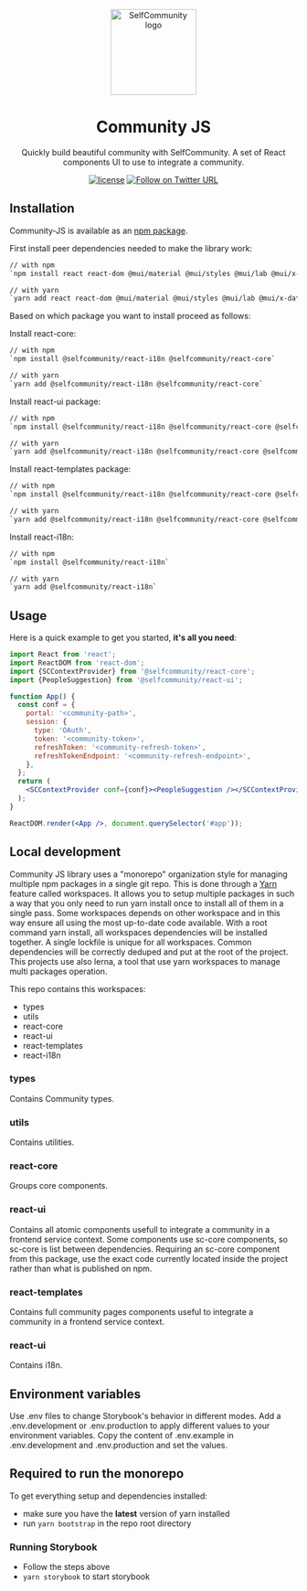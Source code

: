 <p align="center">
  <a href="https://www.selfcommunity.com/" rel="noopener" target="_blank">
    <img width="150" src="https://make.selfcommunity.com/assets/images/logo.png" alt="SelfCommunity logo">
  </a>
</p>

<h1 align="center">Community JS</h1>

<div align="center">

Quickly build beautiful community with SelfCommunity.
A set of React components UI to use to integrate a community.

[![license](https://img.shields.io/badge/license-MIT-blue.svg)](https://github.com/selfcommunity/community-js/blob/master/LICENSE)
[![Follow on Twitter URL](https://img.shields.io/twitter/url/https/twitter.com/community_self.svg?style=social&label=Follow%20%40SelfCommunity)](https://twitter.com/community_self)

</div>

## Installation

Community-JS is available as an [npm package](https://www.npmjs.com/package/@selfcommunity/react-ui).

First install peer dependencies needed to make the library work:

```sh
// with npm
`npm install react react-dom @mui/material @mui/styles @mui/lab @mui/x-date-pickers @emotion/react @emotion/styled react-intl pdfjs-dist notistack @rpldy/chunked-sender @rpldy/chunked-uploady @rpldy/upload-button @rpldy/upload-drop-zone @rpldy/upload-preview @rpldy/uploady`

// with yarn
`yarn add react react-dom @mui/material @mui/styles @mui/lab @mui/x-date-pickers @emotion/react @emotion/styled react-intl pdfjs-dist notistack @rpldy/chunked-sender @rpldy/chunked-uploady @rpldy/upload-button @rpldy/upload-drop-zone @rpldy/upload-preview @rpldy/uploady`
```

Based on which package you want to install proceed as follows:

Install react-core:

```sh
// with npm
`npm install @selfcommunity/react-i18n @selfcommunity/react-core`

// with yarn
`yarn add @selfcommunity/react-i18n @selfcommunity/react-core`
```

Install react-ui package:

```sh
// with npm
`npm install @selfcommunity/react-i18n @selfcommunity/react-core @selfcommunity/react-ui`

// with yarn
`yarn add @selfcommunity/react-i18n @selfcommunity/react-core @selfcommunity/react-ui`
```

Install react-templates package:

```sh
// with npm
`npm install @selfcommunity/react-i18n @selfcommunity/react-core @selfcommunity/react-templates`

// with yarn
`yarn add @selfcommunity/react-i18n @selfcommunity/react-core @selfcommunity/react-templates`
```

Install react-i18n:

```sh
// with npm
`npm install @selfcommunity/react-i18n`

// with yarn
`yarn add @selfcommunity/react-i18n`
```

## Usage

Here is a quick example to get you started, **it's all you need**:

```jsx
import React from 'react';
import ReactDOM from 'react-dom';
import {SCContextProvider} from '@selfcommunity/react-core';
import {PeopleSuggestion} from '@selfcommunity/react-ui';

function App() {
  const conf = {
    portal: '<community-path>',
    session: {
      type: 'OAuth',
      token: '<community-token>',
      refreshToken: '<community-refresh-token>',
      refreshTokenEndpoint: '<community-refresh-endpoint>',
    },
  };
  return (
    <SCContextProvider conf={conf}><PeopleSuggestion /></SCContextProvider>
  );
}

ReactDOM.render(<App />, document.querySelector('#app'));
```

## Local development

Community JS library uses a "monorepo" organization style for managing multiple npm packages in a single git repo.
This is done through a [Yarn](https://yarnpkg.com/en/) feature called workspaces.
It allows you to setup multiple packages in such a way that you only need to run yarn install once to install all of
them in a single pass. Some workspaces depends on other workspace and in this way ensure all using the most up-to-date
code available. With a root command yarn install, all workspaces dependencies will be installed together.
A single lockfile is unique for all workspaces. Common dependencies will be correctly deduped and put at the root of
the project.
This projects use also lerna, a tool that use yarn workspaces to manage multi packages operation.

This repo contains this workspaces:
- types
- utils
- react-core
- react-ui
- react-templates
- react-i18n

### types
Contains Community types.

### utils
Contains utilities.

### react-core
Groups core components.

### react-ui
Contains all atomic components usefull to integrate a community in a frontend service context.
Some components use sc-core components, so sc-core is list between dependencies.
Requiring an sc-core component from this package, use the exact code currently located inside the project rather than
what is published on npm.

### react-templates
Contains full community pages components useful to integrate a community in a frontend service context.

### react-ui
Contains i18n.


## Environment variables
Use .env files to change Storybook's behavior in different modes.
Add a .env.development or .env.production to apply different values to your environment variables.
Copy the content of .env.example in .env.development and .env.production and set the values.

## Required to run the monorepo
To get everything setup and dependencies installed:

- make sure you have the **latest** version of yarn installed
- run `yarn bootstrap` in the repo root directory

### Running Storybook

- Follow the steps above
- `yarn storybook` to start storybook

[npm-image]: https://img.shields.io/npm/v/Community-JS.svg?style=flat-square
[npm-url]: https://npmjs.org/package/Community-JS
[downloads-image]: https://img.shields.io/npm/dm/Community-JS.svg?style=flat-square
[downloads-url]: https://npmjs.org/package/Community-JS

